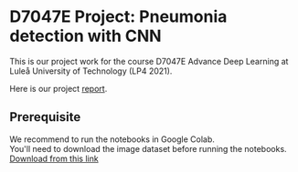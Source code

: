 # D7047E Project: Pneumonia detection with CNN
This is our project work for the course D7047E Advance Deep Learning at Luleå University of Technology (LP4 2021).

Here is our project [report](https://github.com/MansOsk/D7047E_collection/blob/master/Project/D7047E_Project_report.pdf).

## Prerequisite
We recommend to run the notebooks in Google Colab.<br>
You'll need to download the image dataset before running the notebooks.<br>
[Download from this link](https://ltu.app.box.com/s/ywboito9frcx5w4c4mzrrrl4qf2rh9u3)

